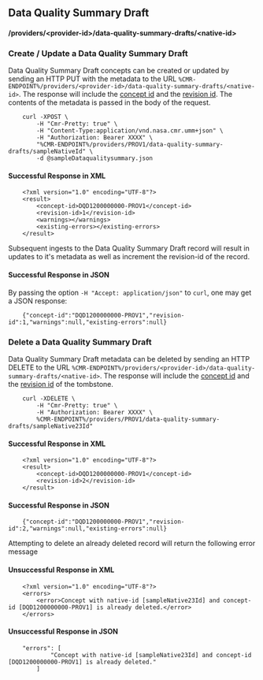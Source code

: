 ## <a name="data-quality-summary-draft"></a> Data Quality Summary Draft

#### <a name="provider-info-data-quality-summary-draft"></a> /providers/&lt;provider-id&gt;/data-quality-summary-drafts/&lt;native-id&gt;

### <a name="create-update-data-quality-summary-draft"></a> Create / Update a Data Quality Summary Draft

Data Quality Summary Draft concepts can be created or updated by sending an HTTP PUT with the metadata to the URL `%CMR-ENDPOINT%/providers/<provider-id>/data-quality-summary-drafts/<native-id>`. The response will include the [concept id](#concept-id) and the [revision id](#revision-id). The contents of the metadata is passed in the body of the request.

```
    curl -XPOST \
        -H "Cmr-Pretty: true" \
        -H "Content-Type:application/vnd.nasa.cmr.umm+json" \
        -H "Authorization: Bearer XXXX" \
        "%CMR-ENDPOINT%/providers/PROV1/data-quality-summary-drafts/sampleNativeId" \
        -d @sampleDataqualitysummary.json
```

#### Successful Response in XML

```
    <?xml version="1.0" encoding="UTF-8"?>
    <result>
        <concept-id>DQD1200000000-PROV1</concept-id>
        <revision-id>1</revision-id>
        <warnings></warnings>
        <existing-errors></existing-errors>
    </result>
```
Subsequent ingests to the Data Quality Summary Draft record will result in updates to it's metadata as well as increment the revision-id of the record.

#### Successful Response in JSON

By passing the option `-H "Accept: application/json"` to `curl`, one may
get a JSON response:

```
    {"concept-id":"DQD1200000000-PROV1","revision-id":1,"warnings":null,"existing-errors":null}
```

### <a name="delete-data-quality-summary-draft"></a> Delete a Data Quality Summary Draft

Data Quality Summary Draft metadata can be deleted by sending an HTTP DELETE to the URL `%CMR-ENDPOINT%/providers/<provider-id>/data-quality-summary-drafts/<native-id>`. The response will include the [concept id](#concept-id) and the [revision id](#revision-id) of the tombstone.

```
    curl -XDELETE \
        -H "Cmr-Pretty: true" \
        -H "Authorization: Bearer XXXX" \
        %CMR-ENDPOINT%/providers/PROV1/data-quality-summary-drafts/sampleNative23Id"
```

#### Successful Response in XML

```
    <?xml version="1.0" encoding="UTF-8"?>
    <result>
        <concept-id>DQD1200000000-PROV1</concept-id>
        <revision-id>2</revision-id>
    </result>
```

#### Successful Response in JSON

```
    {"concept-id":"DQD1200000000-PROV1","revision-id":2,"warnings":null,"existing-errors":null}
```

Attempting to delete an already deleted record will return
the following error message

#### Unsuccessful Response in XML

```
    <?xml version="1.0" encoding="UTF-8"?>
    <errors>
        <error>Concept with native-id [sampleNative23Id] and concept-id [DQD1200000000-PROV1] is already deleted.</error>
    </errors>
```

#### Unsuccessful Response in JSON

```
    "errors": [
            "Concept with native-id [sampleNative23Id] and concept-id [DQD1200000000-PROV1] is already deleted."
        ]
```
